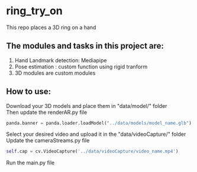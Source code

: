 # ring_try_on
This repo places a 3D ring on a hand 
 
## The modules and tasks in this project are:     
1. Hand Landmark detection:  Mediapipe
2. Pose estimation : custom function using rigid tranform
3. 3D modules are custom modules

## How to use:
Download your 3D models and place them in "data/model/" folder     
Then update the renderAR.py file    
```python
panda.banner = panda.loader.loadModel("../data/models/model_name.glb")
```
Select your desired video and upload it in the "data/videoCapture/" folder     
Update the cameraStreams.py file
```python
self.cap = cv.VideoCapture('../data/videoCapture/video_name.mp4')
```

Run the main.py file
